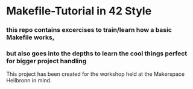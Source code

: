 # Makefile-Tutorial in 42 Style
### this repo contains excercises to train/learn how a basic Makefile works,
### but also goes into the depths to learn the cool things perfect for bigger project handling



This project has been created for the workshop held at the Makerspace Heilbronn in mind.
